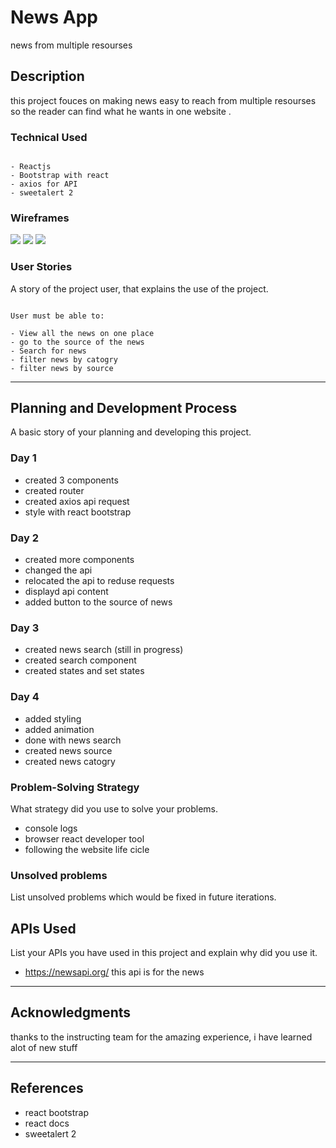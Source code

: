 # News App

 news from multiple resourses

## Description

this project fouces on making news easy to reach from multiple resourses so the reader can find what he wants in one website .

### Technical Used 

```

- Reactjs
- Bootstrap with react
- axios for API
- sweetalert 2

```

### Wireframes

![](./Home.png)
![](./Details.png)
![](./Search.png)

### User Stories

A story of the project user, that explains the use of the project.

```

User must be able to:

- View all the news on one place
- go to the source of the news
- Search for news
- filter news by catogry
- filter news by source

```

---

## Planning and Development Process

A basic story of your planning and developing this project.

### Day 1
- created 3 components
- created router
- created axios api request
- style with react bootstrap

### Day 2
- created more components
- changed the api
- relocated the api to reduse requests
- displayd api content
- added button to the source of news 

### Day 3
- created news search (still in progress)
- created search component
- created states and set states

### Day 4
- added styling
- added animation
- done with news search
- created news source
- created news catogry

### Problem-Solving Strategy

What strategy did you use to solve your problems.

- console logs 
- browser react developer tool
- following the website life cicle

### Unsolved problems

List unsolved problems which would be fixed in future iterations.

## APIs Used

List your APIs you have used in this project and explain why did you use it.

- https://newsapi.org/
this api is for the news



---

## Acknowledgments

thanks to the instructing team for the amazing experience, i have learned alot of new stuff

---

 ## References
 - react bootstrap
 - react docs
 - sweetalert 2
